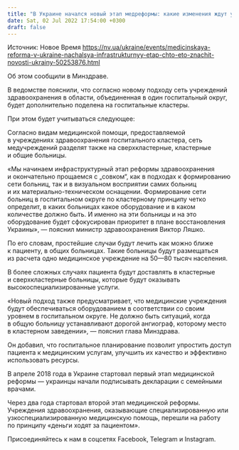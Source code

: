```yaml
---
title: "В Украине начался новый этап медреформы: какие изменения ждут украинцев"
date: Sat, 02 Jul 2022 17:54:00 +0300
draft: false
---
```

Источник: Новое Время https://nv.ua/ukraine/events/medicinskaya-reforma-v-ukraine-nachalsya-infrastrukturnyy-etap-chto-eto-znachit-novosti-ukrainy-50253876.html


 Об этом сообщили в Минздраве.

В ведомстве пояснили, что согласно новому подходу сеть учреждений здравоохранения в области, объединенная в один госпитальный округ, будет дополнительно поделена на госпитальные кластеры.

При этом будет учитываться следующее:

Согласно видам медицинской помощи, предоставляемой в учреждениях здравоохранения госпитального кластера, сеть медучреждений разделят также на сверхкластерные, кластерные и общие больницы.

«Мы начинаем инфраструктурный этап реформы здравоохранения и окончательно прощаемся с „совком“, как в подходах к формированию сети больниц, так и в визуальном восприятии самих больниц и их материально-техническом оснащении. Формирование сети больниц в госпитальном округе по кластерному принципу четко определит, в каких больницах какое оборудование и в каком количестве должно быть. И именно на эти больницы и на это оборудование будет сфокусирован приоритет в плане восстановления Украины», — пояснил министр здравоохранения Виктор Ляшко.

По его словам, простейшие случаи будут лечить как можно ближе к пациенту, в общих больницах. Такие больницы будут размещаться из расчета одно медицинское учреждение на 50—80 тысяч населения.

В более сложных случаях пациента будут доставлять в кластерные и сверхкластерные больницы, которые будут оказывать высокоспециализированные услуги.

«Новый подход также предусматривает, что медицинские учреждения будут обеспечиваться оборудованием в соответствии со своим уровнем в госпитальном округе. Не должно быть ситуаций, когда в общую больницу устанавливают дорогой ангиограф, которому место в кластерном заведении», — пояснил глава Минздрава.

Он добавил, что госпитальное планирование позволит упростить доступ пациента к медицинским услугам, улучшить их качество и эффективно использовать ресурсы.

В апреле 2018 года в Украине стартовал первый этап медицинской реформы — украинцы начали подписывать декларации с семейными врачами.

Через два года стартовал второй этап медицинской реформы. Учреждения здравоохранения, оказывающие специализированную или узкоспециализированную медицинскую помощь, перешли на работу по принципу «деньги ходят за пациентом».

Присоединяйтесь к нам в соцсетях Facebook, Telegram и Instagram.
